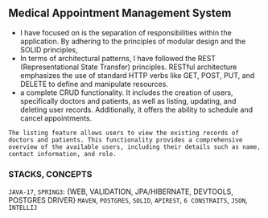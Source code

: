 ## Medical Appointment Management System

-  I have focused on is the separation of responsibilities within the application. By adhering to the principles of modular design and the SOLID principles,
-  In terms of architectural patterns, I have followed the REST (Representational State Transfer) principles. RESTful architecture emphasizes the use of standard HTTP verbs like GET, POST, PUT, and DELETE to define and manipulate resources.
-  a complete CRUD functionality. It includes the creation of users, specifically doctors and patients, as well as listing, updating, and deleting user records. Additionally, it offers the ability to schedule and cancel appointments.
```
The listing feature allows users to view the existing records of doctors and patients. This functionality provides a comprehensive overview of the available users, including their details such as name, contact information, and role.

```

### STACKS, CONCEPTS
`JAVA-17`,
`SPRING3`: {WEB, VALIDATION, JPA/HIBERNATE, DEVTOOLS, POSTGRES DRIVER}
`MAVEN`,
`POSTGRES`,
`SOLID`,
`APIREST`,
`6 CONSTRAITS`,
`JSON`,
`INTELLIJ`
